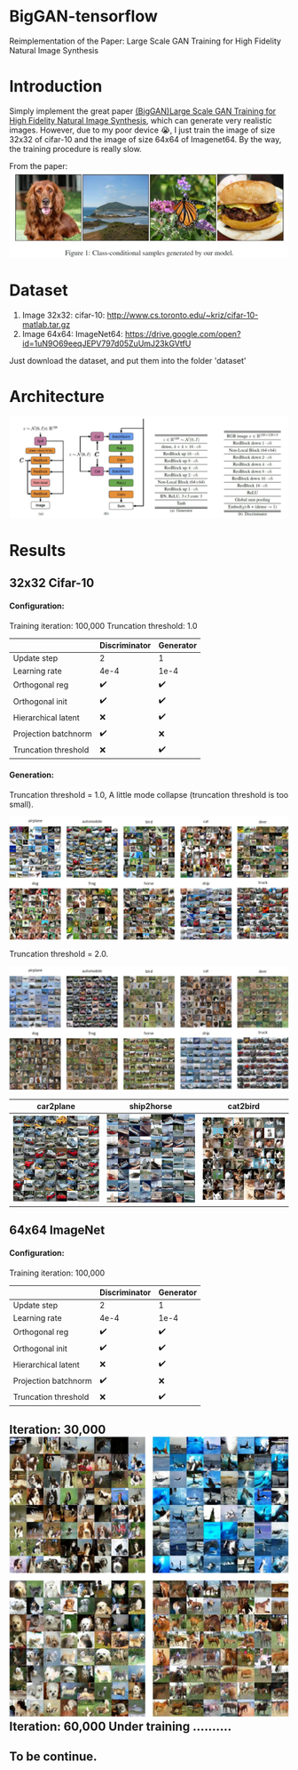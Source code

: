 # BigGAN-tensorflow
Reimplementation of the Paper: Large Scale GAN Training for High Fidelity Natural Image Synthesis

# Introduction
Simply implement the great paper [(BigGAN)Large Scale GAN Training for High Fidelity Natural Image Synthesis](https://arxiv.org/pdf/1809.11096), which can generate very realistic images. However, due to my poor device :sob:, I just train the image of size 32x32 of cifar-10 and the image of size 64x64 of Imagenet64. By the way, the training procedure is really slow.

From the paper:
![](https://github.com/MingtaoGuo/BigGAN-tensorflow/blob/master/IMGS/paper.jpg)

# Dataset
1. Image 32x32: cifar-10: http://www.cs.toronto.edu/~kriz/cifar-10-matlab.tar.gz
2. Image 64x64: ImageNet64: https://drive.google.com/open?id=1uN9O69eeqJEPV797d05ZuUmJ23kGVtfU

Just download the dataset, and put them into the folder 'dataset'

# Architecture
![](https://github.com/MingtaoGuo/BigGAN-tensorflow/blob/master/IMGS/architecture.jpg)

# Results
32x32 Cifar-10
--------------
#### Configuration:
Training iteration: 100,000
Truncation threshold: 1.0

||Discriminator|Generator|
|-|-|-|
|Update step|2|1|
|Learning rate|4e-4|1e-4|
|Orthogonal reg|:heavy_check_mark:|:heavy_check_mark:|
|Orthogonal init|:heavy_check_mark:|:heavy_check_mark:|
|Hierarchical latent|:x:|:heavy_check_mark:|
|Projection batchnorm|:heavy_check_mark:|:x:|
|Truncation threshold|:x:|:heavy_check_mark:|

#### Generation:
Truncation threshold = 1.0, A little mode collapse (truncation threshold is too small).

![](https://github.com/MingtaoGuo/BigGAN-tensorflow/blob/master/IMGS/cifar10.jpg)

Truncation threshold = 2.0.

![](https://github.com/MingtaoGuo/BigGAN-tensorflow/blob/master/IMGS/cifar10-trun-2.jpg)

|car2plane|ship2horse|cat2bird|
|-|-|-|
|![](https://github.com/MingtaoGuo/BigGAN-tensorflow/blob/master/IMGS/car2plane.gif)|![](https://github.com/MingtaoGuo/BigGAN-tensorflow/blob/master/IMGS/ship2horse.gif)|![](https://github.com/MingtaoGuo/BigGAN-tensorflow/blob/master/IMGS/cat2bird.gif)|

64x64 ImageNet
--------------
#### Configuration:
Training iteration: 100,000

||Discriminator|Generator|
|-|-|-|
|Update step|2|1|
|Learning rate|4e-4|1e-4|
|Orthogonal reg|:heavy_check_mark:|:heavy_check_mark:|
|Orthogonal init|:heavy_check_mark:|:heavy_check_mark:|
|Hierarchical latent|:x:|:heavy_check_mark:|
|Projection batchnorm|:heavy_check_mark:|:x:|
|Truncation threshold|:x:|:heavy_check_mark:|

Iteration: 30,000
![](https://github.com/MingtaoGuo/BigGAN-tensorflow/blob/master/IMGS/imagenet64.jpg)
Iteration: 60,000
Under training ..........
-----------
To be continue.
-----------------
